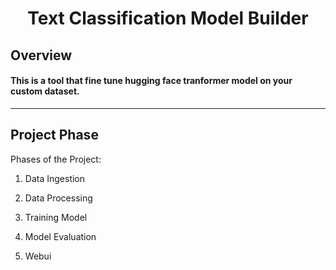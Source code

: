 <h1 align="center" > Text Classification Model Builder</h1>


## Overview
#### This is a tool that fine tune hugging face tranformer model on your custom dataset. 

----------------------------

## Project Phase


Phases of the Project:


1. Data Ingestion

2. Data Processing

3. Training Model

4. Model Evaluation

5. Webui
